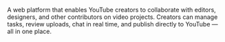 A web platform that enables YouTube creators to collaborate with editors, designers, and other contributors on video projects. Creators can manage tasks, review uploads, chat in real time, and publish directly to YouTube — all in one place.
